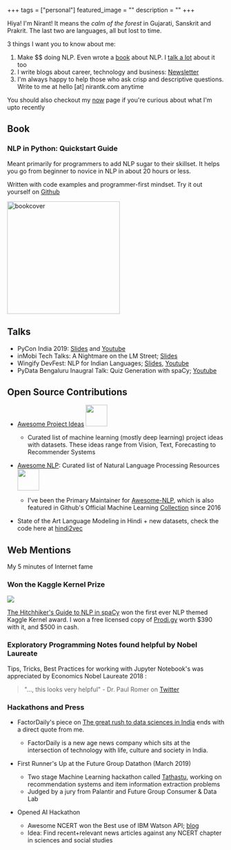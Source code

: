 +++
tags = ["personal"]
featured_image = ""
description = ""
+++

Hiya! I'm Nirant! It means the _calm of the forest_ in Gujarati, Sanskrit and Prakrit. The last two are languages, all but lost to time.

3 things I want you to know about me:

1. Make $$ doing NLP. Even wrote a [book](#book) about NLP. I [talk a lot](#talks) about it too
2. I write blogs about career, technology and business: [Newsletter](niranting.substack.com)
3. I'm always happy to help those who ask crisp and descriptive questions. Write to me at hello [at] nirantk.com anytime

You should also checkout my [now](https://nirantk.com/now) page if you're curious about what I'm upto recently

## Book
### NLP in Python: Quickstart Guide

Meant primarily for programmers to add NLP sugar to their skillset. It helps you go from beginner to novice in NLP in about 20 hours or less.

Written with code examples and programmer-first mindset. Try it out yourself on [Github](https://github.com/NirantK/nlp-python-deep-learning)

[<img src="https://images-eu.ssl-images-amazon.com/images/I/41uaueSqtUL._SX260_.jpg" alt="bookcover" style="width:261px;"/>](https://www.amazon.in/dp/B07L3PLQS1)

## Talks
* PyCon India 2019: [Slides](http://bit.ly/pycon2019talk) and [Youtube](https://youtu.be/UM56FDjSx9g)
* inMobi Tech Talks: A Nightmare on the LM Street; [Slides](http://bit.ly/nirant-talk-inmobi)
* Wingify DevFest: NLP for Indian Languages; [Slides](http://bit.ly/nirant-talk-1), [Youtube](https://www.youtube.com/watch?v=WiqV2W7tNc8) 
* PyData Bengaluru Inaugral Talk: Quiz Generation with spaCy; [Youtube](https://www.youtube.com/watch?v=lsIXsnmICOM)

## Open Source Contributions 

* [Awesome Project Ideas](https://github.com/NirantK/awesome-project-ideas) <img src="https://img.shields.io/github/stars/NirantK/awesome-project-ideas?style=flat" style="width:50px;display: inline-block;"/>	
	* Curated list of machine learning (mostly deep learning) project ideas with datasets. These ideas range from Vision, Text, Forecasting to Recommender Systems

* [Awesome NLP](https://github.com/keon/awesome-nlp): Curated list of Natural Language Processing Resources <img src="https://img.shields.io/github/stars/keon/awesome-nlp?style=flat" style="width:50px;display: inline-block;"/>
	* I've been the Primary Maintainer for [Awesome-NLP](https://github.com/keon/awesome-nlp), which is also featured in Github's Official Machine Learning [Collection](https://github.com/collections/machine-learning) since 2016

* State of the Art Language Modeling in Hindi + new datasets, check the code here at [hindi2vec](https://github.com/NirantK/hindi2vec)

## Web Mentions

My 5 minutes of Internet fame

### Won the Kaggle Kernel Prize

[![](https://i.imgur.com/Zie5FlB.png)](https://www.kaggle.com/nirant/hitchhiker-s-guide-to-nlp-in-spacy/)

[The Hitchhiker's Guide to NLP in spaCy](https://www.kaggle.com/nirant/hitchhiker-s-guide-to-nlp-in-spacy/) won the first ever NLP themed Kaggle Kernel award. I won a free licensed copy of [Prodi.gy](https://prodi.gy/) worth $390 with it, and $500 in cash. 

### Exploratory Programming Notes found helpful by Nobel Laureate

Tips, Tricks, Best Practices for working with Jupyter Notebook's was appreciated by Economics Nobel Laureate 2018 : 

> "..., this looks very helpful" - Dr. Paul Romer on [Twitter](https://twitter.com/paulmromer/status/985518009879089152)

### Hackathons and Press

* FactorDaily's piece on [The great rush to data sciences in India](https://factordaily.com/rush-training-data-science-machine-learning-ai-india/) ends with a direct quote from me. 
	* FactorDaily is a new age news company which sits at the intersection of technology with life, culture and society in India.


* First Runner's Up at the Future Group Datathon (March 2019)
	* Two stage Machine Learning hackathon called [Tathastu](https://www.tathastu.ai/datathon), working on recommendation systems and item information extraction problems
	* Judged by a jury from Palantir and Future Group Consumer & Data Lab

* Opened AI Hackathon
	* Awesome NCERT won the Best use of IBM Watson API; [blog](https://medium.com/opened-ai/global-hackweek-winners-2017-a9e5da513270)
	* Idea: Find recent+relevant news articles against any NCERT chapter in sciences and social studies